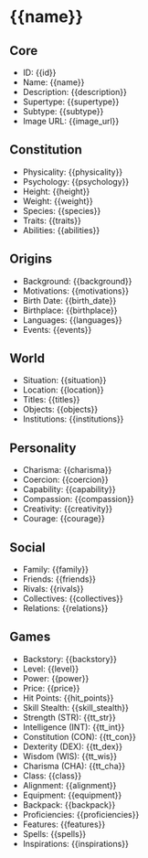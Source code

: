 # {{name}}

## Core
- <span class="text-field" data-tooltip="Text">ID</span>: {{id}}
- <span class="text-field" data-tooltip="Text">Name</span>: {{name}}
- <span class="text-field" data-tooltip="Text">Description</span>: {{description}}
- <span class="text-field" data-tooltip="Text">Supertype</span>: {{supertype}}
- <span class="text-field" data-tooltip="Text">Subtype</span>: {{subtype}}
- <span class="text-field" data-tooltip="Text">Image URL</span>: {{image_url}}

## Constitution
- <span class="text-field" data-tooltip="Text">Physicality</span>: {{physicality}}
- <span class="text-field" data-tooltip="Text">Psychology</span>: {{psychology}}
- <span class="number-field" data-tooltip="Number">Height</span>: {{height}}
- <span class="number-field" data-tooltip="Number">Weight</span>: {{weight}}
- <span class="link-field" data-tooltip="Multi Species">Species</span>: {{species}}
- <span class="multi-link-field" data-tooltip="Multi Trait">Traits</span>: {{traits}}
- <span class="multi-link-field" data-tooltip="Multi Ability">Abilities</span>: {{abilities}}

## Origins
- <span class="text-field" data-tooltip="Text">Background</span>: {{background}}
- <span class="text-field" data-tooltip="Text">Motivations</span>: {{motivations}}
- <span class="number-field" data-tooltip="Number">Birth Date</span>: {{birth_date}}
- <span class="link-field" data-tooltip="Single Location">Birthplace</span>: {{birthplace}}
- <span class="multi-link-field" data-tooltip="Multi Language">Languages</span>: {{languages}}
- <span class="multi-link-field" data-tooltip="Multi Event">Events</span>: {{events}}

## World
- <span class="text-field" data-tooltip="Text">Situation</span>: {{situation}}
- <span class="link-field" data-tooltip="Single Location">Location</span>: {{location}}
- <span class="multi-link-field" data-tooltip="Multi Title">Titles</span>: {{titles}}
- <span class="multi-link-field" data-tooltip="Multi Object">Objects</span>: {{objects}}
- <span class="multi-link-field" data-tooltip="Multi Institution">Institutions</span>: {{institutions}}

## Personality
- <span class="number-field" data-tooltip="Number, max: 100">Charisma</span>: {{charisma}}
- <span class="number-field" data-tooltip="Number, max: 100">Coercion</span>: {{coercion}}
- <span class="number-field" data-tooltip="Number, max: 100">Capability</span>: {{capability}}
- <span class="number-field" data-tooltip="Number, max: 100">Compassion</span>: {{compassion}}
- <span class="number-field" data-tooltip="Number, max: 100">Creativity</span>: {{creativity}}
- <span class="number-field" data-tooltip="Number, max: 100">Courage</span>: {{courage}}

## Social
- <span class="multi-link-field" data-tooltip="Multi Family">Family</span>: {{family}}
- <span class="multi-link-field" data-tooltip="Multi Character">Friends</span>: {{friends}}
- <span class="multi-link-field" data-tooltip="Multi Character">Rivals</span>: {{rivals}}
- <span class="multi-link-field" data-tooltip="Multi Collective">Collectives</span>: {{collectives}}
- <span class="multi-link-field" data-tooltip="Multi Relation">Relations</span>: {{relations}}

## Games
- <span class="text-field" data-tooltip="Text">Backstory</span>: {{backstory}}
- <span class="number-field" data-tooltip="Number, max: 100">Level</span>: {{level}}
- <span class="number-field" data-tooltip="Number">Power</span>: {{power}}
- <span class="number-field" data-tooltip="Number, max: 9999">Price</span>: {{price}}
- <span class="number-field" data-tooltip="Number, max: 999">Hit Points</span>: {{hit_points}}
- <span class="number-field" data-tooltip="Number">Skill Stealth</span>: {{skill_stealth}}
- <span class="number-field" data-tooltip="Number, max: 20">Strength (STR)</span>: {{tt_str}}
- <span class="number-field" data-tooltip="Number, max: 20">Intelligence (INT)</span>: {{tt_int}}
- <span class="number-field" data-tooltip="Number, max: 20">Constitution (CON)</span>: {{tt_con}}
- <span class="number-field" data-tooltip="Number, max: 20">Dexterity (DEX)</span>: {{tt_dex}}
- <span class="number-field" data-tooltip="Number, max: 20">Wisdom (WIS)</span>: {{tt_wis}}
- <span class="number-field" data-tooltip="Number, max: 20">Charisma (CHA)</span>: {{tt_cha}}
- <span class="text-field" data-tooltip="Text">Class</span>: {{class}}
- <span class="text-field" data-tooltip="Text">Alignment</span>: {{alignment}}
- <span class="multi-link-field" data-tooltip="Multi Object">Equipment</span>: {{equipment}}
- <span class="multi-link-field" data-tooltip="Multi Object">Backpack</span>: {{backpack}}
- <span class="multi-link-field" data-tooltip="Multi Ability">Proficiencies</span>: {{proficiencies}}
- <span class="multi-link-field" data-tooltip="Multi Trait">Features</span>: {{features}}
- <span class="multi-link-field" data-tooltip="Multi Ability">Spells</span>: {{spells}}
- <span class="multi-link-field" data-tooltip="Multi Construct">Inspirations</span>: {{inspirations}}
